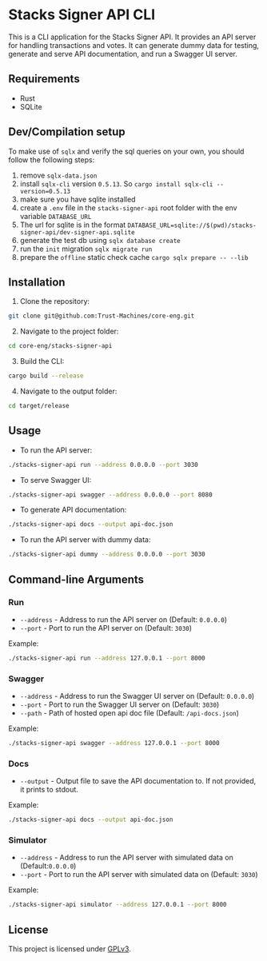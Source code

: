 # Stacks Signer API CLI

This is a CLI application for the Stacks Signer API. It provides an API server for handling transactions and votes. It can generate dummy data for testing,  generate and serve API documentation, and run a Swagger UI server.

## Requirements

- Rust
- SQLite

## Dev/Compilation setup

To make use of `sqlx` and verify the sql queries on your own, you should follow the following steps:

1. remove `sqlx-data.json`
2. install `sqlx-cli` version `0.5.13`. So `cargo install sqlx-cli --version=0.5.13`
3. make sure you have sqlite installed
4. create a `.env` file in the `stacks-signer-api` root folder with the env variable `DATABASE_URL`
5. The url for sqlite is in the format `DATABASE_URL=sqlite://$(pwd)/stacks-signer-api/dev-signer-api.sqlite`
6. generate the test db using `sqlx database create`
7. run the `init` migration `sqlx migrate run`
8. prepare the `offline` static check cache `cargo sqlx prepare -- --lib`

## Installation

1. Clone the repository:

```bash
git clone git@github.com:Trust-Machines/core-eng.git
```

2. Navigate to the project folder:

```bash
cd core-eng/stacks-signer-api
```

3. Build the CLI:

```bash
cargo build --release
```

4. Navigate to the output folder:

```bash
cd target/release
```

## Usage

- To run the API server:

```bash
./stacks-signer-api run --address 0.0.0.0 --port 3030
```

- To serve Swagger UI:

```bash
./stacks-signer-api swagger --address 0.0.0.0 --port 8080
```

- To generate API documentation:

```bash
./stacks-signer-api docs --output api-doc.json
```

- To run the API server with dummy data:

```bash
./stacks-signer-api dummy --address 0.0.0.0 --port 3030
```

## Command-line Arguments

### Run

- `--address` - Address to run the API server on (Default: `0.0.0.0`)
- `--port` - Port to run the API server on (Default: `3030`)

Example:

```bash
./stacks-signer-api run --address 127.0.0.1 --port 8000
```

### Swagger

- `--address` - Address to run the Swagger UI server on (Default: `0.0.0.0`)
- `--port` - Port to run the Swagger UI server on (Default: `3030`)
- `--path` - Path of hosted open api doc file (Default: `/api-docs.json`)

Example:

```bash
./stacks-signer-api swagger --address 127.0.0.1 --port 8000
```

### Docs

- `--output` - Output file to save the API documentation to. If not provided, it prints to stdout.

Example:

```bash
./stacks-signer-api docs --output api-doc.json
```

### Simulator

- `--address` - Address to run the API server with simulated data on (Default:`0.0.0.0`)
- `--port` - Port to run the API server with simulated data on (Default: `3030`)

Example:

```bash
./stacks-signer-api simulator --address 127.0.0.1 --port 8000
```

## License

This project is licensed under [GPLv3](../LICENSE).